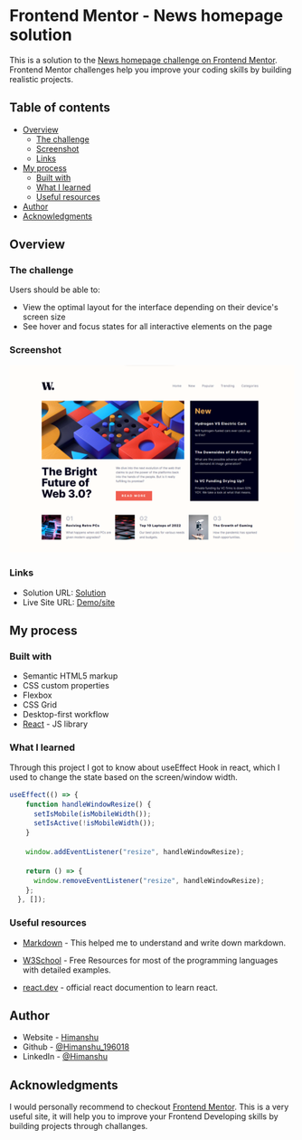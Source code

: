 # Frontend Mentor - News homepage solution

This is a solution to the [News homepage challenge on Frontend Mentor](https://www.frontendmentor.io/challenges/news-homepage-H6SWTa1MFl). Frontend Mentor challenges help you improve your coding skills by building realistic projects.

## Table of contents

- [Overview](#overview)
  - [The challenge](#the-challenge)
  - [Screenshot](#screenshot)
  - [Links](#links)
- [My process](#my-process)
  - [Built with](#built-with)
  - [What I learned](#what-i-learned)
  - [Useful resources](#useful-resources)
- [Author](#author)
- [Acknowledgments](#acknowledgments)

## Overview

### The challenge

Users should be able to:

- View the optimal layout for the interface depending on their device's screen size
- See hover and focus states for all interactive elements on the page

### Screenshot

![screenshot](/public/images/screenshot.png)

### Links

- Solution URL: [Solution](https://github.com/Himanshu-196018/news-homepage)
- Live Site URL: [Demo/site](https://news-homepage-himanshu-2301.netlify.app/)

## My process

### Built with

- Semantic HTML5 markup
- CSS custom properties
- Flexbox
- CSS Grid
- Desktop-first workflow
- [React](https://reactjs.org/) - JS library

### What I learned

Through this project I got to know about useEffect Hook in react, which I used to change the state based on the screen/window width.

```js
useEffect(() => {
    function handleWindowResize() {
      setIsMobile(isMobileWidth());
      setIsActive(!isMobileWidth());
    }

    window.addEventListener("resize", handleWindowResize);

    return () => {
      window.removeEventListener("resize", handleWindowResize);
    };
  }, []);
```

### Useful resources

- [Markdown](https://www.markdownguide.org/) - This helped me to understand and write down markdown.

- [W3School](https://www.w3schools.com/) - Free Resources for most of the programming languages with detailed examples.

- [react.dev](https://react.dev/) - official react documention to learn react.

## Author

- Website - [Himanshu]("")
- Github - [@Himanshu_196018](https://github.com/Himanshu-196018)
- LinkedIn - [@Himanshu](www.linkedin.com/in/himanshu-kumar-2b7993167)

## Acknowledgments

I would personally recommend to checkout [Frontend Mentor](https://www.frontendmentor.io/). This is a very useful site, it will help you to improve your Frontend Developing skills by building projects through challanges.
